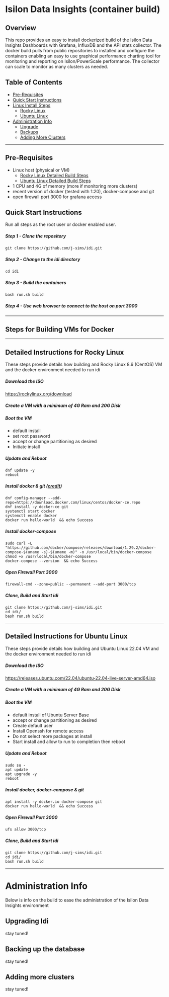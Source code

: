 # Isilon Data Insights (container build)

## Overview

This repo provides an easy to install dockerized build of the Isilon Data Insights Dashboards with Grafana, InfluxDB and the API stats collector. The docker build pulls from public repositories to installed and configure the containers enabling an easy to use graphical performance charting tool for monitoring and reporting on Isilon/PowerScale performance. The collector can scale to monitor as many clusters as needed.

## Table of Contents
- [Pre-Requisites](https://github.com/j-sims/idi#pre-requisites)
- [Quick Start Instructions](https://github.com/j-sims/idi#quick-start-instructions)
- [Linux Install Steps](https://github.com/j-sims/idi#steps-for-building-vms-for-docker)
  - [Rocky Linux](https://github.com/j-sims/idi#detailed-instructions-for-rocky-linux)
  - [Ubuntu Linux](https://github.com/j-sims/idi#detailed-instructions-for-ubuntu-linux)
- [Administration Info](https://github.com/j-sims/idi#administration-info)
  - [Upgrade](https://github.com/j-sims/idi#upgrading-idi)
  - [Backups](https://github.com/j-sims/idi#backing-up-the-database)
  - [Adding More Clusters](https://github.com/j-sims/idi#adding-more-clusters)

---
## Pre-Requisites
- Linux host (physical or VM) 
  - [Rocky Linux Detailed Build Steps](https://github.com/j-sims/idi#detailed-instructions-for-rocky-linux)
  - [Ubuntu Linux Detailed Build Steps](https://github.com/j-sims/idi#detailed-instructions-for-ubuntu-linux)
- 1 CPU and 4G of memory (more if monitoring more clusters)
- recent version of docker (tested with 1:20), docker-compose and git
- open firewall port 3000 for grafana access


## Quick Start Instructions
Run all steps as the root user or docker enabled user.

##### Step 1 - Clone the repository
```
git clone https://github.com/j-sims/idi.git
```
##### Step 2 - Change to the idi directory
```
cd idi
```
##### Step 3 - Build the containers
```
bash run.sh build
```
##### Step 4 - Use web browser to connect to the host on port 3000

---
## Steps for Building VMs for Docker
---
## Detailed Instructions for Rocky Linux
These steps provide details how building and Rocky Linux 8.6 (CentOS) VM and the docker environment needed to run idi

##### Download the ISO
https://rockylinux.org/download

##### Create a VM with a minimum of 4G Ram and 20G Disk 

##### Boot the VM
- default install
- set root password
- accept or change partitioning as desired
- Initiate install

##### Update and Reboot
```
dnf update -y
reboot
```
##### Install docker & git ([credit](https://www.linuxtechi.com/install-docker-and-docker-compose-rocky-linux/))
```
dnf config-manager --add-repo=https://download.docker.com/linux/centos/docker-ce.repo
dnf install -y docker-ce git
systemctl start docker
systemctl enable docker
docker run hello-world  && echo Success
```

##### Install docker-compose
```
sudo curl -L "https://github.com/docker/compose/releases/download/1.29.2/docker-compose-$(uname -s)-$(uname -m)" -o /usr/local/bin/docker-compose
chmod +x /usr/local/bin/docker-compose
docker-compose --version  && echo Success
```

##### Open Firewall Port 3000
```
firewall-cmd --zone=public --permanent --add-port 3000/tcp
```

##### Clone, Build and Start idi
```
git clone https://github.com/j-sims/idi.git
cd idi/
bash run.sh build
```

---
## Detailed Instructions for Ubuntu Linux
These steps provide details how building and Ubuntu Linux 22.04 VM and the docker environment needed to run idi

##### Download the ISO
https://releases.ubuntu.com/22.04/ubuntu-22.04-live-server-amd64.iso

##### Create a VM with a minimum of 4G Ram and 20G Disk 

##### Boot the VM
- default install of Ubuntu Server Base
- accept or change partitioning as desired
- Create default user
- Install Openssh for remote access
- Do not select more packages at install
- Start install and allow to run to completion then reboot


##### Update and Reboot
```
sudo su -
apt update
apt upgrade -y
reboot
```
##### Install docker, docker-compose & git
```
apt install -y docker.io docker-compose git
docker run hello-world  && echo Success
```

##### Open Firewall Port 3000
```
ufs allow 3000/tcp
```

##### Clone, Build and Start idi
```
git clone https://github.com/j-sims/idi.git
cd idi/
bash run.sh build
```
---
# Administration Info
Below is info on the build to ease the administration of the Isilon Data Insights environment
## Upgrading Idi
stay tuned!
## Backing up the database
stay tuned!
## Adding more clusters
stay tuned!
